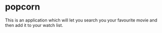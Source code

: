 # popcorn
This is an application which will let you search you your favourite movie and then add it to your watch list.
